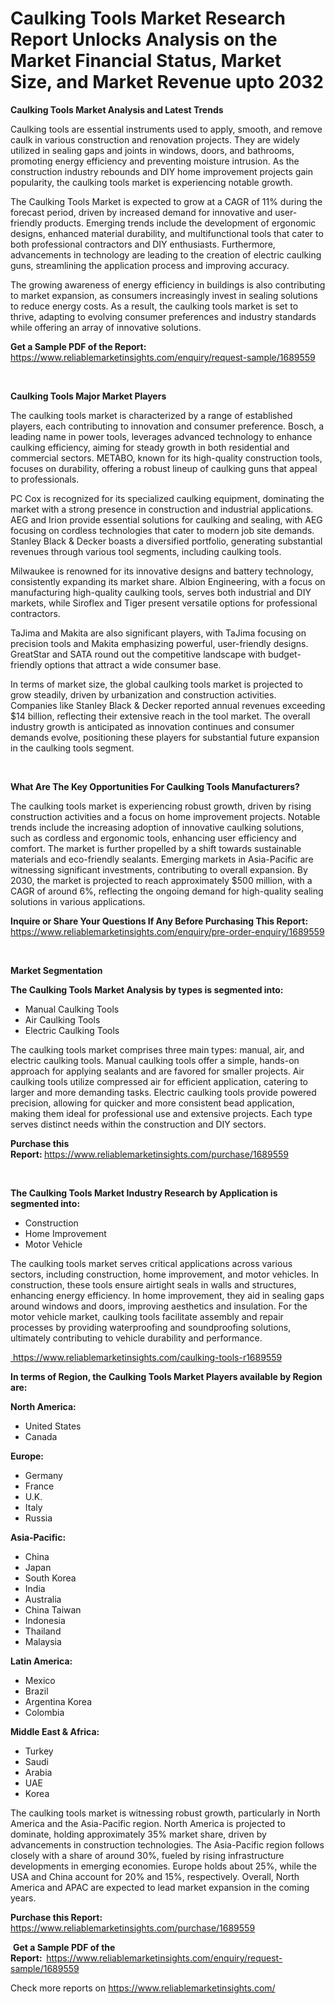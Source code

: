 <p><h1>Caulking Tools Market Research Report Unlocks Analysis on the Market Financial Status, Market Size, and Market Revenue upto 2032</h1></p><p><strong>Caulking Tools Market Analysis and Latest Trends</strong></p>
<p><p>Caulking tools are essential instruments used to apply, smooth, and remove caulk in various construction and renovation projects. They are widely utilized in sealing gaps and joints in windows, doors, and bathrooms, promoting energy efficiency and preventing moisture intrusion. As the construction industry rebounds and DIY home improvement projects gain popularity, the caulking tools market is experiencing notable growth. </p><p>The Caulking Tools Market is expected to grow at a CAGR of 11% during the forecast period, driven by increased demand for innovative and user-friendly products. Emerging trends include the development of ergonomic designs, enhanced material durability, and multifunctional tools that cater to both professional contractors and DIY enthusiasts. Furthermore, advancements in technology are leading to the creation of electric caulking guns, streamlining the application process and improving accuracy. </p><p>The growing awareness of energy efficiency in buildings is also contributing to market expansion, as consumers increasingly invest in sealing solutions to reduce energy costs. As a result, the caulking tools market is set to thrive, adapting to evolving consumer preferences and industry standards while offering an array of innovative solutions.</p></p>
<p><strong>Get a Sample PDF of the Report:&nbsp;</strong> <a href="https://www.reliablemarketinsights.com/enquiry/request-sample/1689559?utm_campaign=3209&utm_medium=2&utm_source=Github&utm_content=ia&utm_term=09042025&utm_id=caulking-tools">https://www.reliablemarketinsights.com/enquiry/request-sample/1689559</a></p>
<p>&nbsp;</p>
<p><strong>Caulking Tools Major Market Players</strong></p>
<p><p>The caulking tools market is characterized by a range of established players, each contributing to innovation and consumer preference. Bosch, a leading name in power tools, leverages advanced technology to enhance caulking efficiency, aiming for steady growth in both residential and commercial sectors. METABO, known for its high-quality construction tools, focuses on durability, offering a robust lineup of caulking guns that appeal to professionals.</p><p>PC Cox is recognized for its specialized caulking equipment, dominating the market with a strong presence in construction and industrial applications. AEG and Irion provide essential solutions for caulking and sealing, with AEG focusing on cordless technologies that cater to modern job site demands. Stanley Black & Decker boasts a diversified portfolio, generating substantial revenues through various tool segments, including caulking tools.</p><p>Milwaukee is renowned for its innovative designs and battery technology, consistently expanding its market share. Albion Engineering, with a focus on manufacturing high-quality caulking tools, serves both industrial and DIY markets, while Siroflex and Tiger present versatile options for professional contractors.</p><p>TaJima and Makita are also significant players, with TaJima focusing on precision tools and Makita emphasizing powerful, user-friendly designs. GreatStar and SATA round out the competitive landscape with budget-friendly options that attract a wide consumer base.</p><p>In terms of market size, the global caulking tools market is projected to grow steadily, driven by urbanization and construction activities. Companies like Stanley Black & Decker reported annual revenues exceeding $14 billion, reflecting their extensive reach in the tool market. The overall industry growth is anticipated as innovation continues and consumer demands evolve, positioning these players for substantial future expansion in the caulking tools segment.</p></p>
<p>&nbsp;</p>
<p><strong>What Are The Key Opportunities For Caulking Tools Manufacturers?</strong></p>
<p><p>The caulking tools market is experiencing robust growth, driven by rising construction activities and a focus on home improvement projects. Notable trends include the increasing adoption of innovative caulking solutions, such as cordless and ergonomic tools, enhancing user efficiency and comfort. The market is further propelled by a shift towards sustainable materials and eco-friendly sealants. Emerging markets in Asia-Pacific are witnessing significant investments, contributing to overall expansion. By 2030, the market is projected to reach approximately $500 million, with a CAGR of around 6%, reflecting the ongoing demand for high-quality sealing solutions in various applications.</p></p>
<p><strong>Inquire or Share Your Questions If Any Before Purchasing This Report:</strong> <a href="https://www.reliablemarketinsights.com/enquiry/pre-order-enquiry/1689559?utm_campaign=3209&utm_medium=2&utm_source=Github&utm_content=ia&utm_term=09042025&utm_id=caulking-tools">https://www.reliablemarketinsights.com/enquiry/pre-order-enquiry/1689559</a></p>
<p>&nbsp;</p>
<p><strong>Market Segmentation</strong></p>
<p><strong>The Caulking Tools Market Analysis by types is segmented into:</strong></p>
<p><ul><li>Manual Caulking Tools</li><li>Air Caulking Tools</li><li>Electric Caulking Tools</li></ul></p>
<p><p>The caulking tools market comprises three main types: manual, air, and electric caulking tools. Manual caulking tools offer a simple, hands-on approach for applying sealants and are favored for smaller projects. Air caulking tools utilize compressed air for efficient application, catering to larger and more demanding tasks. Electric caulking tools provide powered precision, allowing for quicker and more consistent bead application, making them ideal for professional use and extensive projects. Each type serves distinct needs within the construction and DIY sectors.</p></p>
<p><strong>Purchase this Report:&nbsp;</strong><a href="https://www.reliablemarketinsights.com/purchase/1689559?utm_campaign=3209&utm_medium=2&utm_source=Github&utm_content=ia&utm_term=09042025&utm_id=caulking-tools">https://www.reliablemarketinsights.com/purchase/1689559</a></p>
<p>&nbsp;</p>
<p><strong>The Caulking Tools Market Industry Research by Application is segmented into:</strong></p>
<p><ul><li>Construction</li><li>Home Improvement</li><li>Motor Vehicle</li></ul></p>
<p><p>The caulking tools market serves critical applications across various sectors, including construction, home improvement, and motor vehicles. In construction, these tools ensure airtight seals in walls and structures, enhancing energy efficiency. In home improvement, they aid in sealing gaps around windows and doors, improving aesthetics and insulation. For the motor vehicle market, caulking tools facilitate assembly and repair processes by providing waterproofing and soundproofing solutions, ultimately contributing to vehicle durability and performance.</p></p>
<p><a href="https://www.reliablemarketinsights.com/caulking-tools-r1689559?utm_campaign=3209&utm_medium=2&utm_source=Github&utm_content=ia&utm_term=09042025&utm_id=caulking-tools">&nbsp;https://www.reliablemarketinsights.com/caulking-tools-r1689559</a></p>
<p><strong>In terms of Region, the Caulking Tools Market Players available by Region are:</strong></p>
<p>
    <p> <strong> North America: </strong>
        <ul>
            <li>United States</li>
            <li>Canada</li>
        </ul>
        </p> 
    <p> <strong> Europe: </strong>
        <ul>
            <li>Germany</li>
            <li>France</li>
            <li>U.K.</li>
            <li>Italy</li>
            <li>Russia</li>
        </ul>
        </p> 
    <p> <strong> Asia-Pacific: </strong>
        <ul>
            <li>China</li>
            <li>Japan</li>
            <li>South Korea</li>
            <li>India</li>
            <li>Australia</li>
            <li>China Taiwan</li>
            <li>Indonesia</li>
            <li>Thailand</li>
            <li>Malaysia</li>
        </ul>
        </p> 
    <p> <strong> Latin America: </strong>
        <ul>
            <li>Mexico</li>
            <li>Brazil</li>
            <li>Argentina Korea</li>
            <li>Colombia</li>
        </ul>
        </p> 
    <p> <strong> Middle East & Africa: </strong>
        <ul>
            <li>Turkey</li>
            <li>Saudi</li>
            <li>Arabia</li>
            <li>UAE</li>
            <li>Korea</li>
        </ul>
    </p>
    </p>
<p><p>The caulking tools market is witnessing robust growth, particularly in North America and the Asia-Pacific region. North America is projected to dominate, holding approximately 35% market share, driven by advancements in construction technologies. The Asia-Pacific region follows closely with a share of around 30%, fueled by rising infrastructure developments in emerging economies. Europe holds about 25%, while the USA and China account for 20% and 15%, respectively. Overall, North America and APAC are expected to lead market expansion in the coming years.</p></p>
<p><strong>Purchase this Report: </strong><a href="https://www.reliablemarketinsights.com/purchase/1689559?utm_campaign=3209&utm_medium=2&utm_source=Github&utm_content=ia&utm_term=09042025&utm_id=caulking-tools">https://www.reliablemarketinsights.com/purchase/1689559</a></p>
<p>&nbsp;<strong>Get a Sample PDF of the Report:&nbsp;&nbsp;</strong><a href="https://www.reliablemarketinsights.com/enquiry/request-sample/1689559?utm_campaign=3209&utm_medium=2&utm_source=Github&utm_content=ia&utm_term=09042025&utm_id=caulking-tools">https://www.reliablemarketinsights.com/enquiry/request-sample/1689559</a></p>
<p><strong></strong></p>
<p>Check more reports on <a href="https://www.reliablemarketinsights.com/?utm_campaign=3209&utm_medium=2&utm_source=Github&utm_content=ia&utm_term=09042025&utm_id=caulking-tools">https://www.reliablemarketinsights.com/</a></p>